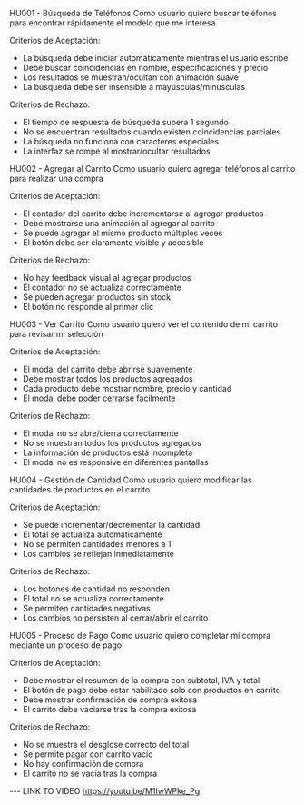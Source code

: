 HU001 - Búsqueda de Teléfonos
Como usuario quiero buscar teléfonos para encontrar rápidamente el modelo que me interesa

Criterios de Aceptación:
- La búsqueda debe iniciar automáticamente mientras el usuario escribe
- Debe buscar coincidencias en nombre, especificaciones y precio
- Los resultados se muestran/ocultan con animación suave
- La búsqueda debe ser insensible a mayúsculas/minúsculas

Criterios de Rechazo:
- El tiempo de respuesta de búsqueda supera 1 segundo
- No se encuentran resultados cuando existen coincidencias parciales
- La búsqueda no funciona con caracteres especiales
- La interfaz se rompe al mostrar/ocultar resultados

HU002 - Agregar al Carrito
Como usuario quiero agregar teléfonos al carrito para realizar una compra

Criterios de Aceptación:
- El contador del carrito debe incrementarse al agregar productos
- Debe mostrarse una animación al agregar al carrito
- Se puede agregar el mismo producto múltiples veces
- El botón debe ser claramente visible y accesible

Criterios de Rechazo:
- No hay feedback visual al agregar productos
- El contador no se actualiza correctamente
- Se pueden agregar productos sin stock
- El botón no responde al primer clic

HU003 - Ver Carrito
Como usuario quiero ver el contenido de mi carrito para revisar mi selección

Criterios de Aceptación:
- El modal del carrito debe abrirse suavemente
- Debe mostrar todos los productos agregados
- Cada producto debe mostrar nombre, precio y cantidad
- El modal debe poder cerrarse fácilmente

Criterios de Rechazo:
- El modal no se abre/cierra correctamente
- No se muestran todos los productos agregados
- La información de productos está incompleta
- El modal no es responsive en diferentes pantallas

HU004 - Gestión de Cantidad
Como usuario quiero modificar las cantidades de productos en el carrito

Criterios de Aceptación:
- Se puede incrementar/decrementar la cantidad
- El total se actualiza automáticamente
- No se permiten cantidades menores a 1
- Los cambios se reflejan inmediatamente

Criterios de Rechazo:
- Los botones de cantidad no responden
- El total no se actualiza correctamente
- Se permiten cantidades negativas
- Los cambios no persisten al cerrar/abrir el carrito

HU005 - Proceso de Pago
Como usuario quiero completar mi compra mediante un proceso de pago

Criterios de Aceptación:
- Debe mostrar el resumen de la compra con subtotal, IVA y total
- El botón de pago debe estar habilitado solo con productos en carrito
- Debe mostrar confirmación de compra exitosa
- El carrito debe vaciarse tras la compra exitosa

Criterios de Rechazo:
- No se muestra el desglose correcto del total
- Se permite pagar con carrito vacío
- No hay confirmación de compra
- El carrito no se vacía tras la compra


--- LINK TO VIDEO 
https://youtu.be/M1IwWPke_Pg
